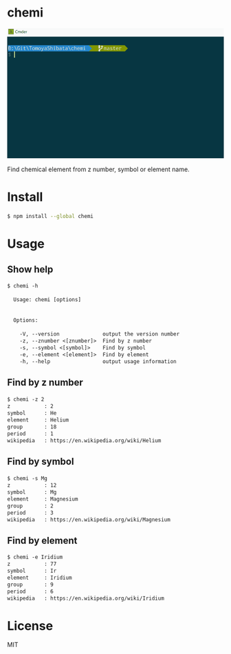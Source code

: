 # chemi

![CAPTURE.gif](CAPTURE.gif)

Find chemical element from z number, symbol or element name.

# Install

```bash
$ npm install --global chemi
```

# Usage

## Show help

```
$ chemi -h

  Usage: chemi [options]


  Options:

    -V, --version              output the version number
    -z, --znumber <[znumber]>  Find by z number
    -s, --symbol <[symbol]>    Find by symbol
    -e, --element <[element]>  Find by element
    -h, --help                 output usage information
```

## Find by z number

```
$ chemi -z 2
z           : 2
symbol      : He
element     : Helium
group       : 18
period      : 1
wikipedia   : https://en.wikipedia.org/wiki/Helium
```

## Find by symbol

```
$ chemi -s Mg
z           : 12
symbol      : Mg
element     : Magnesium
group       : 2
period      : 3
wikipedia   : https://en.wikipedia.org/wiki/Magnesium
```

## Find by element

```
$ chemi -e Iridium
z           : 77
symbol      : Ir
element     : Iridium
group       : 9
period      : 6
wikipedia   : https://en.wikipedia.org/wiki/Iridium
```

# License

MIT